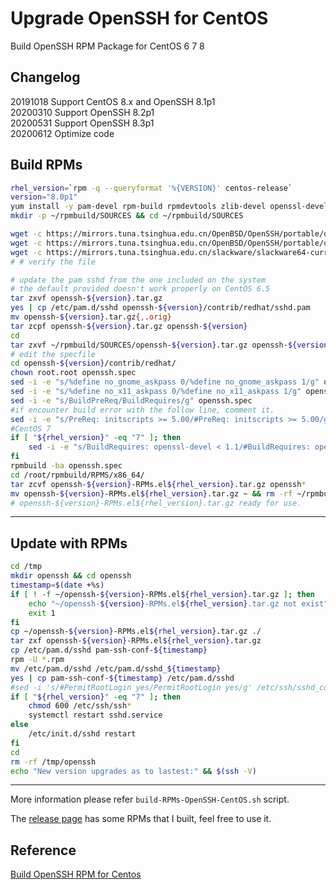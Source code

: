 # Upgrade OpenSSH for CentOS

Build OpenSSH RPM Package for CentOS 6 7 8

## Changelog
20191018 Support CentOS 8.x and OpenSSH 8.1p1  
20200310 Support OpenSSH 8.2p1  
20200531 Support OpenSSH 8.3p1  
20200612 Optimize code  
## Build RPMs

```bash
rhel_version=`rpm -q --queryformat '%{VERSION}' centos-release`
version="8.0p1"
yum install -y pam-devel rpm-build rpmdevtools zlib-devel openssl-devel krb5-devel gcc wget
mkdir -p ~/rpmbuild/SOURCES && cd ~/rpmbuild/SOURCES

wget -c https://mirrors.tuna.tsinghua.edu.cn/OpenBSD/OpenSSH/portable/openssh-${version}.tar.gz
wget -c https://mirrors.tuna.tsinghua.edu.cn/OpenBSD/OpenSSH/portable/openssh-${version}.tar.gz.asc
wget -c https://mirrors.tuna.tsinghua.edu.cn/slackware/slackware64-current/source/xap/x11-ssh-askpass/x11-ssh-askpass-1.2.4.1.tar.gz
# # verify the file

# update the pam sshd from the one included on the system
# the default provided doesn't work properly on CentOS 6.5
tar zxvf openssh-${version}.tar.gz
yes | cp /etc/pam.d/sshd openssh-${version}/contrib/redhat/sshd.pam
mv openssh-${version}.tar.gz{,.orig}
tar zcpf openssh-${version}.tar.gz openssh-${version}
cd
tar zxvf ~/rpmbuild/SOURCES/openssh-${version}.tar.gz openssh-${version}/contrib/redhat/openssh.spec
# edit the specfile
cd openssh-${version}/contrib/redhat/
chown root.root openssh.spec
sed -i -e "s/%define no_gnome_askpass 0/%define no_gnome_askpass 1/g" openssh.spec
sed -i -e "s/%define no_x11_askpass 0/%define no_x11_askpass 1/g" openssh.spec
sed -i -e "s/BuildPreReq/BuildRequires/g" openssh.spec
#if encounter build error with the follow line, comment it.
sed -i -e "s/PreReq: initscripts >= 5.00/#PreReq: initscripts >= 5.00/g" openssh.spec
#CentOS 7
if [ "${rhel_version}" -eq "7" ]; then
    sed -i -e "s/BuildRequires: openssl-devel < 1.1/#BuildRequires: openssl-devel < 1.1/g" openssh.spec
fi
rpmbuild -ba openssh.spec
cd /root/rpmbuild/RPMS/x86_64/
tar zcvf openssh-${version}-RPMs.el${rhel_version}.tar.gz openssh*
mv openssh-${version}-RPMs.el${rhel_version}.tar.gz ~ && rm -rf ~/rpmbuild ~/openssh-${version}
# openssh-${version}-RPMs.el${rhel_version}.tar.gz ready for use.
```

---

## Update with RPMs

```bash
cd /tmp
mkdir openssh && cd openssh
timestamp=$(date +%s)
if [ ! -f ~/openssh-${version}-RPMs.el${rhel_version}.tar.gz ]; then 
    echo "~/openssh-${version}-RPMs.el${rhel_version}.tar.gz not exist" 
    exit 1
fi
cp ~/openssh-${version}-RPMs.el${rhel_version}.tar.gz ./
tar zxf openssh-${version}-RPMs.el${rhel_version}.tar.gz 
cp /etc/pam.d/sshd pam-ssh-conf-${timestamp}
rpm -U *.rpm
mv /etc/pam.d/sshd /etc/pam.d/sshd_${timestamp}
yes | cp pam-ssh-conf-${timestamp} /etc/pam.d/sshd
#sed -i 's/#PermitRootLogin yes/PermitRootLogin yes/g' /etc/ssh/sshd_config
if [ "${rhel_version}" -eq "7" ]; then
    chmod 600 /etc/ssh/ssh*
    systemctl restart sshd.service
else
    /etc/init.d/sshd restart
fi
cd
rm -rf /tmp/openssh
echo "New version upgrades as to lastest:" && $(ssh -V)
```

---

More information please refer `build-RPMs-OpenSSH-CentOS.sh` script.

The [release page](https://github.com/ztsoft/Build-Update-Openssh-Centos/releases) has some RPMs that I built, feel free to use it.

## Reference

[Build OpenSSH RPM for Centos](http://www.arvinep.com/2015/12/building-rpm-openssh-71p1-on-rhelcentos.html)
